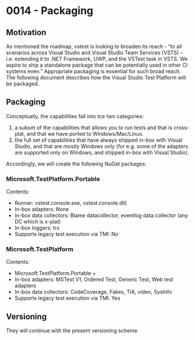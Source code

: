 # 0014 - Packaging
## Motivation
As mentioned the roadmap, vstest is looking to broaden its reach - “to all scenarios across Visual Studio and Visual Studio Team Services (VSTS) – i.e. extending it to .NET Framework, UWP, and the VSTest task in VSTS. We aspire to ship a standalone package that can be potentially used in other CI systems even.”
Appropriate packaging is essential for such broad reach.
The following document describes how the Visual Studio Test Platform will be packaged.

## Packaging
Conceptually, the capabilities fall into tce two categories:
1. a subset of the capabilities that allows you to run tests and that is cross-plat, and that we have ported to Windows/Mac/Linux.
2. the full set of capabilities that have always shipped in-box with Visual Studio, and that are mostly Windows only (for e.g. some of the adapters  are supported only on Windows, and shipped in-box with Visual Studio).

Accordingly, we will create the following NuGet packages:
### Microsoft.TestPlatform.Portable
Contents:
- Runner: vstest.console.exe, vstest.console.dll)
- In-box adapters: None
- In-box data collectors: Blame datacollector, eventlog data collector (any DC which is x-plat)
- In-box loggers: trx
- Supports legacy test execution via TMI: No

### Microsoft.TestPlatform
Contents:
 - Microsoft.TestPlatform.Portable +
 - In-box adapters: MSTest V1, Ordered Test, Generic Test, Web test adapters
 - In-box data collectors: CodeCoverage, Fakes, TIA, video, SysInfo
 - Supports legacy test execution via TMI: Yes
 
## Versioning
They will continue with the present versioning scheme.
